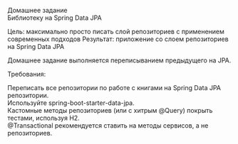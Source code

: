 Домашнее задание   
Библиотеку на Spring Data JPA    

Цель: максимально просто писать слой репозиториев с применением современных подходов
Результат: приложение со слоем репозиториев на Spring Data JPA  

Домашнее задание выполняется переписыванием предыдущего на JPA.  

Требования:  

Переписать все репозитории по работе с книгами на Spring Data JPA репозитории.  
Используйте spring-boot-starter-data-jpa.    
Кастомные методы репозиториев (или с хитрым @Query) покрыть тестами, используя H2.  
@Transactional рекомендуется ставить на методы сервисов, а не репозиториев.